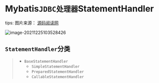 # Mybatis`JDBC处理器`**StatementHandler**

tips: 图片来源： [源码阅读网](http://www.coderead.cn/home/index.html)

![image-20211225103528426](https://img.mercymodest.com/public/image-20211225103528426.png)

## `StatementHandler`分类

> - `BaseStatementHandler`
>   - `SimpleStatementHandler`
>   - `PreparedStatementHandler`
>   - `CallableStatementHandler`
